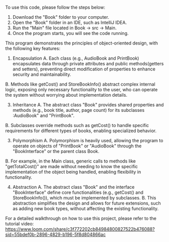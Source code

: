 To use this code, please follow the steps below:
1. Download the "Book" folder to your computer.
2. Open the "Book" folder in an IDE, such as IntelliJ IDEA.
3. Run the "Main" file located in Book -> src -> Main.
4. Once the program starts, you will see the code running.

This program demonstrates the principles of object-oriented design, with the following key features:

1. Encapsulation
A. Each class (e.g., AudioBook and PrintBook) encapsulates data through private attributes and public methods(getters and setters), preventing direct modification of properties to enhance security and maintainability.

B. Methods like getCost() and StoreBookInfo() abstract complex internal logic, exposing only necessary functionality to the user, who can operate the system without worrying about implementation details.

3. Inheritance
A. The abstract class "Book" provides shared properties and methods (e.g., book title, author, page count) for its subclasses :AudioBook" and "PrintBook".

B. Subclasses override methods such as getCost() to handle specific requirements for different types of books, enabling specialized behavior.

3. Polymorphism
A. Polymorphism is heavily used, allowing the program to operate on objects of "PrintBook" or "AudioBook" through the "BookInterface" or the parent class Book.

B. For example, in the Main class, generic calls to methods like "getTotalCost()" are made without needing to know the specific implementation of the object being handled, enabling flexibility in functionality.

4. Abstraction
A. The abstract class "Book" and the interface "BookInterface" define core functionalities (e.g., getCost() and StoreBookInfo()), which must be implemented by subclasses.
B. This abstraction simplifies the design and allows for future extensions, such as adding new book types, without affecting the existing functionality.

For a detailed walkthrough on how to use this project, please refer to the tutorial video:
https://www.loom.com/share/c3f772202cb84984800827522b476088?sid=55bdef0b-2896-4829-b196-5f8d804866ac

